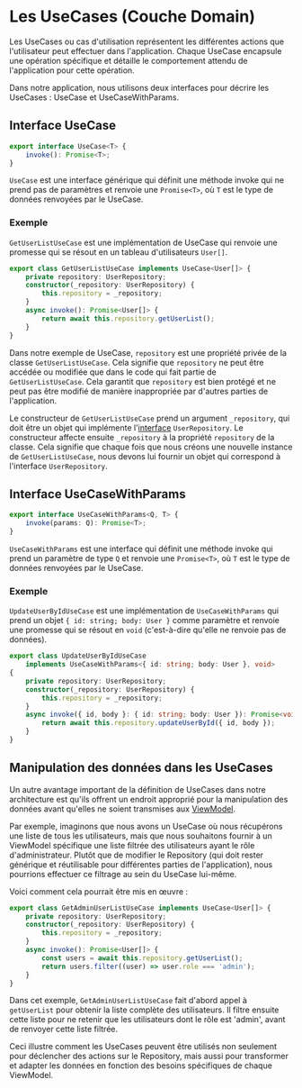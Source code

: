 # Les UseCases (Couche Domain)

Les UseCases ou cas d'utilisation représentent les différentes actions que l'utilisateur peut effectuer dans l'application. Chaque UseCase encapsule une opération spécifique et détaille le comportement attendu de l'application pour cette opération.

Dans notre application, nous utilisons deux interfaces pour décrire les UseCases : UseCase et UseCaseWithParams.

## Interface UseCase

```typescript
export interface UseCase<T> {
	invoke(): Promise<T>;
}
```

`UseCase` est une interface générique qui définit une méthode invoke qui ne prend pas de paramètres et renvoie une `Promise<T>`, où `T` est le type de données renvoyées par le UseCase.

### Exemple

`GetUserListUseCase` est une implémentation de UseCase qui renvoie une promesse qui se résout en un tableau d'utilisateurs `User[]`.

```typescript
export class GetUserListUseCase implements UseCase<User[]> {
	private repository: UserRepository;
	constructor(_repository: UserRepository) {
		this.repository = _repository;
	}
	async invoke(): Promise<User[]> {
		return await this.repository.getUserList();
	}
}
```

Dans notre exemple de UseCase, `repository` est une propriété privée de la classe `GetUserListUseCase`. Cela signifie que `repository` ne peut être accédée ou modifiée que dans le code qui fait partie de `GetUserListUseCase`. Cela garantit que `repository` est bien protégé et ne peut pas être modifié de manière inappropriée par d'autres parties de l'application.

Le constructeur de `GetUserListUseCase` prend un argument `_repository`, qui doit être un objet qui implémente l'[interface](repository_interface.md) `UserRepository`. Le constructeur affecte ensuite `_repository` à la propriété `repository` de la classe. Cela signifie que chaque fois que nous créons une nouvelle instance de `GetUserListUseCase`, nous devons lui fournir un objet qui correspond à l'interface `UserRepository`.

## Interface UseCaseWithParams

```ts
export interface UseCaseWithParams<Q, T> {
	invoke(params: Q): Promise<T>;
}
```

`UseCaseWithParams` est une interface qui définit une méthode invoke qui prend un paramètre de type `Q` et renvoie une `Promise<T>`, où `T` est le type de données renvoyées par le UseCase.

### Exemple

`UpdateUserByIdUseCase` est une implémentation de `UseCaseWithParams` qui prend un objet
`{ id: string; body: User }` comme paramètre et renvoie une promesse qui se résout en `void` (c'est-à-dire qu'elle ne renvoie pas de données).

```ts
export class UpdateUserByIdUseCase
	implements UseCaseWithParams<{ id: string; body: User }, void>
{
	private repository: UserRepository;
	constructor(_repository: UserRepository) {
		this.repository = _repository;
	}
	async invoke({ id, body }: { id: string; body: User }): Promise<void> {
		return await this.repository.updateUserById({ id, body });
	}
}
```

## Manipulation des données dans les UseCases

Un autre avantage important de la définition de UseCases dans notre architecture est qu'ils offrent un endroit approprié pour la manipulation des données avant qu'elles ne soient transmises aux [ViewModel](mvvm.md).

Par exemple, imaginons que nous avons un UseCase où nous récupérons une liste de tous les utilisateurs, mais que nous souhaitons fournir à un ViewModel spécifique une liste filtrée des utilisateurs ayant le rôle d'administrateur. Plutôt que de modifier le Repository (qui doit rester générique et réutilisable pour différentes parties de l'application), nous pourrions effectuer ce filtrage au sein du UseCase lui-même.

Voici comment cela pourrait être mis en œuvre :

```ts
export class GetAdminUserListUseCase implements UseCase<User[]> {
	private repository: UserRepository;
	constructor(_repository: UserRepository) {
		this.repository = _repository;
	}
	async invoke(): Promise<User[]> {
		const users = await this.repository.getUserList();
		return users.filter((user) => user.role === 'admin');
	}
}
```

Dans cet exemple, `GetAdminUserListUseCase` fait d'abord appel à `getUserList` pour obtenir la liste complète des utilisateurs. Il filtre ensuite cette liste pour ne retenir que les utilisateurs dont le rôle est 'admin', avant de renvoyer cette liste filtrée.

Ceci illustre comment les UseCases peuvent être utilisés non seulement pour déclencher des actions sur le Repository, mais aussi pour transformer et adapter les données en fonction des besoins spécifiques de chaque ViewModel.
